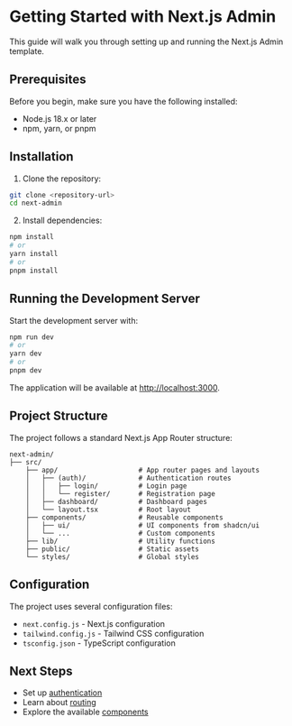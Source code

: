 # Getting Started with Next.js Admin

This guide will walk you through setting up and running the Next.js Admin template.

## Prerequisites

Before you begin, make sure you have the following installed:

- Node.js 18.x or later
- npm, yarn, or pnpm

## Installation

1. Clone the repository:

```bash
git clone <repository-url>
cd next-admin
```

2. Install dependencies:

```bash
npm install
# or
yarn install
# or
pnpm install
```

## Running the Development Server

Start the development server with:

```bash
npm run dev
# or
yarn dev
# or
pnpm dev
```

The application will be available at [http://localhost:3000](http://localhost:3000).

## Project Structure

The project follows a standard Next.js App Router structure:

```
next-admin/
├── src/   
    ├── app/                    # App router pages and layouts
    │   ├── (auth)/             # Authentication routes
    │   │   ├── login/          # Login page
    │   │   └── register/       # Registration page
    │   ├── dashboard/          # Dashboard pages
    │   └── layout.tsx          # Root layout
    ├── components/             # Reusable components
    │   ├── ui/                 # UI components from shadcn/ui
    │   └── ...                 # Custom components
    ├── lib/                    # Utility functions
    ├── public/                 # Static assets
    └── styles/                 # Global styles
```

## Configuration

The project uses several configuration files:

- `next.config.js` - Next.js configuration
- `tailwind.config.js` - Tailwind CSS configuration
- `tsconfig.json` - TypeScript configuration

## Next Steps

- Set up [authentication](./authentication/README.md)
- Learn about [routing](./routing.md)
- Explore the available [components](./components/README.md)
